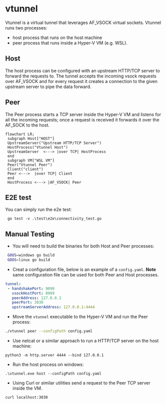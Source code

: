 # vtunnel

Vtunnel is a virtual tunnel that leverages AF_VSOCK virtual sockets. Vtunnel runs two processes:
 - host process that runs on the host machine
 - peer process that runs inside a Hyper-V VM (e.g. WSL).

## Host

The host process can be configured with an upstream HTTP/TCP server to forward the requests to. The tunnel accepts the incoming vsock requests over AF_VSOCK and for every request it creates a connection to the given upstream server to pipe the data forward.

## Peer

The Peer process starts a TCP server inside the Hyper-V VM and listens for all the incoming requests; once a request is received it forwards it over the AF_SOCK to the host.

```mermaid
flowchart LR;
 subgraph Host["HOST"]
 UpstreamServer("Upstream HTTP/TCP Server")
 HostProcess("Vtunnel Host")
 UpstreamServer  <---> |over TCP| HostProcess
 end
 subgraph VM["WSL VM"]
 Peer("Vtunnel Peer")
 Client("client")
 Peer <--->  |over TCP| Client
 end
 HostProcess <---> |AF_VSOCK| Peer
```
## E2E test

You can simply run the e2e test:
```pwsh
 go test -v .\test\e2e\connectivity_test.go
```

## Manual Testing

 - You will need to build the binaries for both Host and Peer processes:
```bash
 GOOS=windows go build
 GOOS=linux go build
```
- Creat a configuration file, below is an example of a `config.yaml`.
 **Note** same configuration file can be used for both Peer and Host processes.
 ```yaml
 tunnel:
  - handshakePort: 9090
    vsockHostPort: 8989
    peerAddress: 127.0.0.1
    peerPort: 3030
    upstreamServerAddress: 127.0.0.1:4444
 ```
 - Move the `vtunnel` executable to the Hyper-V VM and run the Peer process:
 ```bash
 ./vtunnel peer --configPath config.yaml
 ```
 - Use netcat or a similar approach to run a HTTP/TCP server on the host machine:
 ```pwsh
 python3 -m http.server 4444 --bind 127.0.0.1
 ```
 - Run the host process on windows:
 ```pwsh
 .\vtunnel.exe host --configPath config.yaml
 ```
 - Using Curl or similar utilities send a request to the Peer TCP server inside the VM.
 ```bash
 curl localhost:3030
 ```
